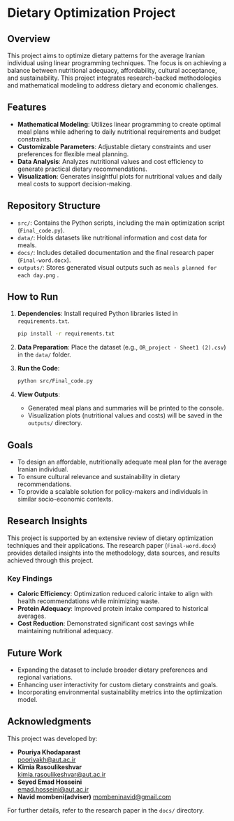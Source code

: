 # Dietary Optimization Project

## Overview
This project aims to optimize dietary patterns for the average Iranian individual using linear programming techniques. The focus is on achieving a balance between nutritional adequacy, affordability, cultural acceptance, and sustainability. This project integrates research-backed methodologies and mathematical modeling to address dietary and economic challenges.

## Features
- **Mathematical Modeling**: Utilizes linear programming to create optimal meal plans while adhering to daily nutritional requirements and budget constraints.
- **Customizable Parameters**: Adjustable dietary constraints and user preferences for flexible meal planning.
- **Data Analysis**: Analyzes nutritional values and cost efficiency to generate practical dietary recommendations.
- **Visualization**: Generates insightful plots for nutritional values and daily meal costs to support decision-making.

## Repository Structure
- `src/`: Contains the Python scripts, including the main optimization script (`Final_code.py`).
- `data/`: Holds datasets like nutritional information and cost data for meals.
- `docs/`: Includes detailed documentation and the final research paper (`Final-word.docx`).
- `outputs/`: Stores generated visual outputs such as `meals planned for each day.png` .
## How to Run
1. **Dependencies**: Install required Python libraries listed in `requirements.txt`.
   ```bash
   pip install -r requirements.txt
   ```

2. **Data Preparation**: Place the dataset (e.g., `OR_project - Sheet1 (2).csv`) in the `data/` folder.

3. **Run the Code**:
   ```bash
   python src/Final_code.py
   ```

4. **View Outputs**:
   - Generated meal plans and summaries will be printed to the console.
   - Visualization plots (nutritional values and costs) will be saved in the `outputs/` directory.

## Goals
- To design an affordable, nutritionally adequate meal plan for the average Iranian individual.
- To ensure cultural relevance and sustainability in dietary recommendations.
- To provide a scalable solution for policy-makers and individuals in similar socio-economic contexts.

## Research Insights
This project is supported by an extensive review of dietary optimization techniques and their applications. The research paper (`Final-word.docx`) provides detailed insights into the methodology, data sources, and results achieved through this project.

### Key Findings
- **Caloric Efficiency**: Optimization reduced caloric intake to align with health recommendations while minimizing waste.
- **Protein Adequacy**: Improved protein intake compared to historical averages.
- **Cost Reduction**: Demonstrated significant cost savings while maintaining nutritional adequacy.

## Future Work
- Expanding the dataset to include broader dietary preferences and regional variations.
- Enhancing user interactivity for custom dietary constraints and goals.
- Incorporating environmental sustainability metrics into the optimization model.

## Acknowledgments
This project was developed by:
- **Pouriya Khodaparast**  
  [pooriyakh@aut.ac.ir](mailto:pooriyakh@aut.ac.ir)
- **Kimia Rasoulikeshvar**  
  [kimia.rasoulikeshvar@aut.ac.ir](mailto:kimia.rasoulikeshvar@aut.ac.ir)
- **Seyed Emad Hosseini**  
  [emad.hosseini@aut.ac.ir](mailto:emad.hosseini@aut.ac.ir)
- **Navid mombeni(adviser)**
  [mombeninavid@gmail.com](mailto:mombeninavid@gmail.com)

For further details, refer to the research paper in the `docs/` directory.
